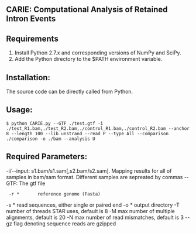 ## CARIE: Computational Analysis of Retained Intron Events

Requirements
------------
1. Install Python 2.7.x and corresponding versions of NumPy and
SciPy.
2. Add the Python directory to the $PATH environment variable.

Installation:
------------
The source code can be directly called from Python.

Usage:
--------------------------------

    $ python CARIE.py --GTF ./test.gtf -i ./test_R1.bam,./test_R2.bam,./control_R1.bam,./control_R2.bam --anchor 8 --length 100 --lib unstrand --read P --type All --comparison ./comparison -o ./bam --analysis U

Required Parameters:
------------
-i/--input:
	s1.bam/s1.sam[,s2.bam/s2.sam]. Mapping results for all of samples in bam/sam format. Different samples  are sepreated by commas
--GTF:
	The gtf file
	
	 -r *       reference genome (Fasta)
 -s *       read sequences, either single or paired end
 -o *       output directory 
 -T         number of threads STAR uses, default is 8
 -M         max number of multiple alignments, default is 20
 -N         max number of read mismatches, default is 3
 --gz       flag denoting sequence reads are gzipped
    
